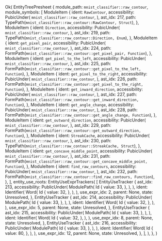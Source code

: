 Ok(
    EntityTreePresheet {
        module_path: `mnist_classifier::raw_contour`,
        module_symbols: [
            ModuleItem {
                ident: `RawContour`,
                accessibility: PubicUnder(
                    `mnist_classifier::raw_contour`,
                ),
                ast_idx: 217,
                path: TypePath(`mnist_classifier::raw_contour::RawContour, Struct`),
            },
            ModuleItem {
                ident: `Direction`,
                accessibility: PubicUnder(
                    `mnist_classifier::raw_contour`,
                ),
                ast_idx: 219,
                path: TypePath(`mnist_classifier::raw_contour::Direction, Enum`),
            },
            ModuleItem {
                ident: `get_pixel_pair`,
                accessibility: PubicUnder(
                    `mnist_classifier::raw_contour`,
                ),
                ast_idx: 224,
                path: FormPath(`mnist_classifier::raw_contour::get_pixel_pair, Function`),
            },
            ModuleItem {
                ident: `get_pixel_to_the_left`,
                accessibility: PubicUnder(
                    `mnist_classifier::raw_contour`,
                ),
                ast_idx: 225,
                path: FormPath(`mnist_classifier::raw_contour::get_pixel_to_the_left, Function`),
            },
            ModuleItem {
                ident: `get_pixel_to_the_right`,
                accessibility: PubicUnder(
                    `mnist_classifier::raw_contour`,
                ),
                ast_idx: 226,
                path: FormPath(`mnist_classifier::raw_contour::get_pixel_to_the_right, Function`),
            },
            ModuleItem {
                ident: `get_inward_direction`,
                accessibility: PubicUnder(
                    `mnist_classifier::raw_contour`,
                ),
                ast_idx: 227,
                path: FormPath(`mnist_classifier::raw_contour::get_inward_direction, Function`),
            },
            ModuleItem {
                ident: `get_angle_change`,
                accessibility: PubicUnder(
                    `mnist_classifier::raw_contour`,
                ),
                ast_idx: 228,
                path: FormPath(`mnist_classifier::raw_contour::get_angle_change, Function`),
            },
            ModuleItem {
                ident: `get_outward_direction`,
                accessibility: PubicUnder(
                    `mnist_classifier::raw_contour`,
                ),
                ast_idx: 229,
                path: FormPath(`mnist_classifier::raw_contour::get_outward_direction, Function`),
            },
            ModuleItem {
                ident: `StreakCache`,
                accessibility: PubicUnder(
                    `mnist_classifier::raw_contour`,
                ),
                ast_idx: 230,
                path: TypePath(`mnist_classifier::raw_contour::StreakCache, Struct`),
            },
            ModuleItem {
                ident: `get_concave_middle_point`,
                accessibility: PubicUnder(
                    `mnist_classifier::raw_contour`,
                ),
                ast_idx: 231,
                path: FormPath(`mnist_classifier::raw_contour::get_concave_middle_point, Function`),
            },
            ModuleItem {
                ident: `find_raw_contours`,
                accessibility: PubicUnder(
                    `mnist_classifier::raw_contour`,
                ),
                ast_idx: 232,
                path: FormPath(`mnist_classifier::raw_contour::find_raw_contours, Function`),
            },
        ],
        entity_use_roots: EntityUseExprTrackers(
            [
                EntityUseTracker {
                    ast_idx: 213,
                    accessibility: PublicUnder(
                        ModulePath(
                            Id {
                                value: 33,
                            },
                        ),
                    ),
                    ident: Identifier(
                        Word(
                            Id {
                                value: 32,
                            },
                        ),
                    ),
                    use_expr_idx: 2,
                    parent: None,
                    state: Unresolved,
                },
                EntityUseTracker {
                    ast_idx: 214,
                    accessibility: PublicUnder(
                        ModulePath(
                            Id {
                                value: 33,
                            },
                        ),
                    ),
                    ident: Identifier(
                        Word(
                            Id {
                                value: 32,
                            },
                        ),
                    ),
                    use_expr_idx: 5,
                    parent: None,
                    state: Unresolved,
                },
                EntityUseTracker {
                    ast_idx: 215,
                    accessibility: PublicUnder(
                        ModulePath(
                            Id {
                                value: 33,
                            },
                        ),
                    ),
                    ident: Identifier(
                        Word(
                            Id {
                                value: 32,
                            },
                        ),
                    ),
                    use_expr_idx: 8,
                    parent: None,
                    state: Unresolved,
                },
                EntityUseTracker {
                    ast_idx: 216,
                    accessibility: PublicUnder(
                        ModulePath(
                            Id {
                                value: 33,
                            },
                        ),
                    ),
                    ident: Identifier(
                        Word(
                            Id {
                                value: 80,
                            },
                        ),
                    ),
                    use_expr_idx: 12,
                    parent: None,
                    state: Unresolved,
                },
            ],
        ),
    },
)
